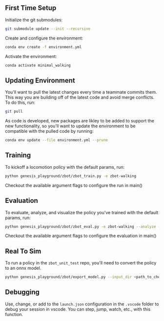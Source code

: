 ## First Time Setup
Initialize the git submodules:
```bash
git submodule update --init --recursive
```

Create and configure the environment:
```bash
conda env create -f environment.yml
```

Activate the environment:
```bash
conda activate minimal_walking
```

## Updating Environment
You'll want to pull the latest changes every time a teammate commits them. This way you are building off of the latest code and avoid merge conflicts. To do this, run:
```bash
git pull
```
As code is developed, new packages are likley to be added to support the new functionality, so you'll want to update the environment to be compatible with the pulled code by running:
```bash
conda env update --file environment.yml --prune
```

## Training
To kickoff a locomotion policy with the default params, run:
```bash
python genesis_playground/zbot/zbot_train.py -e zbot-walking
```

Checkout the available argument flags to configure the run in main()

## Evaluation
To evaluate, analyze, and visualize the policy you've trained with the default params, run:
```bash
python genesis_playground/zbot/zbot_eval.py -e zbot-walking --analyze --show_viewer
```
Checkout the available argument flags to configure the evaluation in main()

## Real To Sim
To run a policy in the `zbot_unit_test` repo, you'll need to convert the policy to an onnx model. 

```bash
python genesis_playground/zbot/export_model.py --input_dir <path_to_checkpoint_dir> --output_dir <path_to_output_dir> --checkpoint <checkpoint_number>
```

## Debugging
Use, change, or add to the `launch.json` configuration in the `.vscode` folder to debug your session in vscode. You can step, jump, watch, etc., with this function.
